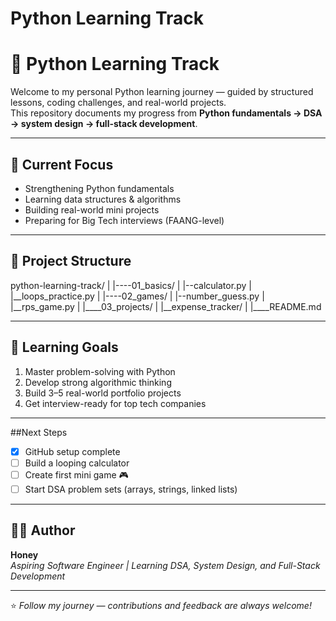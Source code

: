 # Python Learning Track
# 🐍 Python Learning Track

Welcome to my personal Python learning journey — guided by structured lessons, coding challenges, and real-world projects.  
This repository documents my progress from **Python fundamentals → DSA → system design → full-stack development**.

---

## 📘 Current Focus
- Strengthening Python fundamentals  
- Learning data structures & algorithms  
- Building real-world mini projects  
- Preparing for Big Tech interviews (FAANG-level)

---

## 🧩 Project Structure
python-learning-track/
|
|----01_basics/
|  |--calculator.py
|  |__loops_practice.py
|
|----02_games/
|  |--number_guess.py
|  |__rps_game.py
|
|____03_projects/
|  |__expense_tracker/
|
|____README.md

---

## 🧠 Learning Goals
1. Master problem-solving with Python  
2. Develop strong algorithmic thinking  
3. Build 3–5 real-world portfolio projects  
4. Get interview-ready for top tech companies

---

##Next Steps
- [x] GitHub setup complete  
- [ ] Build a looping calculator  
- [ ] Create first mini game 🎮  
- [ ] Start DSA problem sets (arrays, strings, linked lists)  

---

## 🧑‍💻 Author
**Honey**  
_Aspiring Software Engineer | Learning DSA, System Design, and Full-Stack Development_

---

⭐ *Follow my journey — contributions and feedback are always welcome!*


